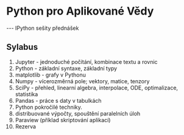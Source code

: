 # Python pro Aplikované Vědy 
--- IPython sešity přednášek

## Sylabus

1. Jupyter - jednoduché počítání, kombinace textu a rovnic
2. Python  - základní syntaxe, základní typy 
4. matplotlib - grafy v Pythonu
3. Numpy - vícerozměrná pole; vektory, matice, tenzory
5. SciPy - přehled, linearní algebra, interpolace, ODE, optimalizace, statistika
6. Pandas - práce s daty v tabulkách 
7. Python pokročilé techniky.
7. distribuované výpočty, spouštění paralelních úloh
8. Paraview (příklad skriptování aplikací)
10. Rezerva

